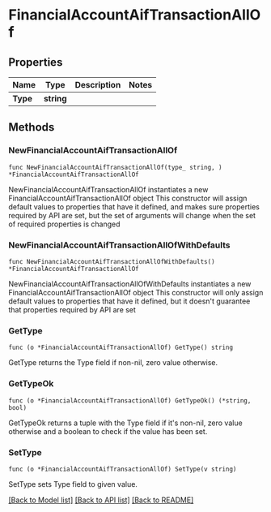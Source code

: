 # FinancialAccountAifTransactionAllOf

## Properties

Name | Type | Description | Notes
------------ | ------------- | ------------- | -------------
**Type** | **string** |  | 

## Methods

### NewFinancialAccountAifTransactionAllOf

`func NewFinancialAccountAifTransactionAllOf(type_ string, ) *FinancialAccountAifTransactionAllOf`

NewFinancialAccountAifTransactionAllOf instantiates a new FinancialAccountAifTransactionAllOf object
This constructor will assign default values to properties that have it defined,
and makes sure properties required by API are set, but the set of arguments
will change when the set of required properties is changed

### NewFinancialAccountAifTransactionAllOfWithDefaults

`func NewFinancialAccountAifTransactionAllOfWithDefaults() *FinancialAccountAifTransactionAllOf`

NewFinancialAccountAifTransactionAllOfWithDefaults instantiates a new FinancialAccountAifTransactionAllOf object
This constructor will only assign default values to properties that have it defined,
but it doesn't guarantee that properties required by API are set

### GetType

`func (o *FinancialAccountAifTransactionAllOf) GetType() string`

GetType returns the Type field if non-nil, zero value otherwise.

### GetTypeOk

`func (o *FinancialAccountAifTransactionAllOf) GetTypeOk() (*string, bool)`

GetTypeOk returns a tuple with the Type field if it's non-nil, zero value otherwise
and a boolean to check if the value has been set.

### SetType

`func (o *FinancialAccountAifTransactionAllOf) SetType(v string)`

SetType sets Type field to given value.



[[Back to Model list]](../README.md#documentation-for-models) [[Back to API list]](../README.md#documentation-for-api-endpoints) [[Back to README]](../README.md)


